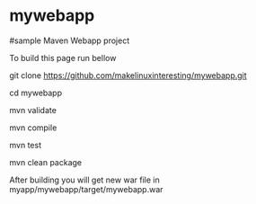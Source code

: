 # mywebapp

#sample Maven Webapp project

To build this page run bellow 

git clone https://github.com/makelinuxinteresting/mywebapp.git 

cd mywebapp

mvn validate

mvn compile

mvn test

mvn clean package

After building you will get new war file in myapp/mywebapp/target/mywebapp.war


